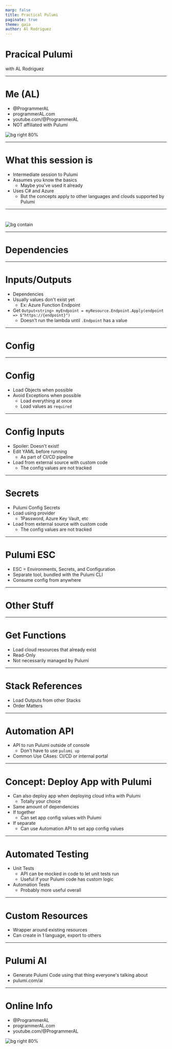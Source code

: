 ```yaml
---
marp: false
title: Practical Pulumi
paginate: true
theme: gaia
author: Al Rodriguez
---
```


# Pracical Pulumi

with AL Rodriguez

---

# Me (AL)

- @ProgrammerAL
- programmerAL.com
- youtube.com/@ProgrammerAL
- NOT affiliated with Pulumi

![bg right 80%](presentation-images/presentation_link_qrcode.png)

---

# What this session is

- Intermediate session to Pulumi
- Assumes you know the basics
  - Maybe you've used it already
- Uses C# and Azure
  - But the concepts apply to other languages and clouds supported by Pulumi

---

#

![bg contain](presentation-images/pulumi-state-flow.png)

---

# Dependencies

---

# Inputs/Outputs

- Dependencies
- Usually values don't exist yet
  - Ex: Azure Function Endpoint
- Get `Output<string> myEndpoint = myResource.Endpoint.Apply(endpoint => $"https://{endpoint}")`
  - Doesn't run the lambda until `.Endpoint` has a value

---

# Config

---

# Config

- Load Objects when possible
- Avoid Exceptions when possible
  - Load everything at once
  - Load values as `required`

---

# Config Inputs

- Spoiler: Doesn't exist!
- Edit YAML before running
  - As part of CI/CD pipeline
- Load from external source with custom code
  - The config values are not tracked

---

# Secrets

- Pulumi Config Secrets
- Load using provider
  - 1Password, Azure Key Vault, etc
- Load from external source with custom code
  - The config values are not tracked

---

# Pulumi ESC

- ESC = Environments, Secrets, and Configuration
- Separate tool, bundled with the Pulumi CLI
- Consume config from anywhere

---

# Other Stuff

---

# Get Functions

- Load cloud resources that already exist
- Read-Only
- Not necessarily managed by Pulumi

---

# Stack References

- Load Outputs from other Stacks
- Order Matters

---

# Automation API

- API to run Pulumi outside of console
  - Don't have to use `pulumi up`
- Common Use CAses: CI/CD or internal portal

---

# Concept: Deploy App with Pulumi

- Can also deploy app when deploying cloud infra with Pulumi
  - Totally your choice
- Same amount of dependencies
- If together
  - Can set app config values with Pulumi
- If separate
  - Can use Automation API to set app config values

---

# Automated Testing

- Unit Tests
  - API can be mocked in code to let unit tests run
  - Useful if your Pulumi code has custom logic
- Automation Tests
  - Probably more useful overall

---

# Custom Resources

- Wrapper around existing resources
- Can create in 1 language, export to others

---

# Pulumi AI

- Generate Pulumi Code using that thing everyone's talking about
- pulumi.com/ai

---

# Online Info

- @ProgrammerAL
- programmerAL.com
- youtube.com/@ProgrammerAL

![bg right 80%](presentation-images/presentation_link_qrcode.png)
